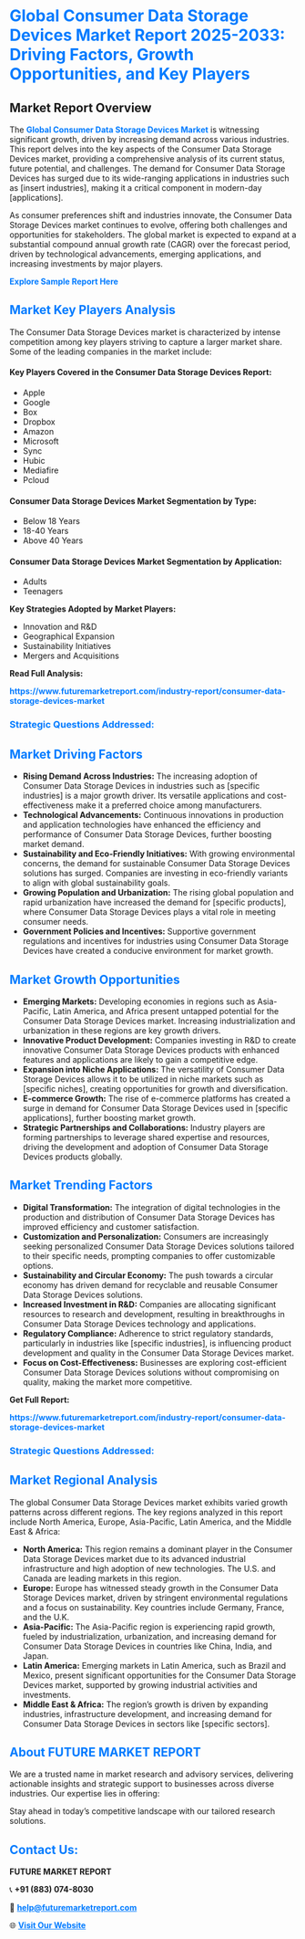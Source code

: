 <h1 style="color: #007BFF;">Global Consumer Data Storage Devices Market Report 2025-2033: Driving Factors, Growth Opportunities, and Key Players</h1>

<section id="overview">
<h2>Market Report Overview</h2>
<p>The <a href="https://www.futuremarketreport.com/industry-report/consumer-data-storage-devices-market" style="color: #007BFF; text-decoration: none;"><strong>Global Consumer Data Storage Devices Market</strong></a> is witnessing significant growth, driven by increasing demand across various industries. This report delves into the key aspects of the Consumer Data Storage Devices market, providing a comprehensive analysis of its current status, future potential, and challenges. The demand for Consumer Data Storage Devices has surged due to its wide-ranging applications in industries such as [insert industries], making it a critical component in modern-day [applications].</p>
<p>As consumer preferences shift and industries innovate, the Consumer Data Storage Devices market continues to evolve, offering both challenges and opportunities for stakeholders. The global market is expected to expand at a substantial compound annual growth rate (CAGR) over the forecast period, driven by technological advancements, emerging applications, and increasing investments by major players.</p>
</section>

<section id="overview">
<p><a href="https://www.futuremarketreport.com/request-sample/reportId=34273" style="color: #007BFF; text-decoration: none;"><strong>Explore Sample Report Here</strong></a></p>
</section>

<section id="key-players">
<h2 style="color: #007BFF;">Market Key Players Analysis</h2>
<p>The Consumer Data Storage Devices market is characterized by intense competition among key players striving to capture a larger market share. Some of the leading companies in the market include:</p>
<h4>Key Players Covered in the Consumer Data Storage Devices Report:</h4>
<ul><li>Apple</li><li>Google</li><li>Box</li><li>Dropbox</li><li>Amazon</li><li>Microsoft</li><li>Sync</li><li>Hubic</li><li>Mediafire</li><li>Pcloud</li></ul>
<h4>Consumer Data Storage Devices Market Segmentation by Type:</h4>
<ul><li>Below 18 Years</li><li>18-40 Years</li><li>Above 40 Years</li></ul>

<h4>Consumer Data Storage Devices Market Segmentation by Application:</h4>
<ul><li>Adults</li><li>Teenagers</li></ul>
<p><strong>Key Strategies Adopted by Market Players:</strong></p>
<ul>
<li>Innovation and R&D</li>
<li>Geographical Expansion</li>
<li>Sustainability Initiatives</li>
<li>Mergers and Acquisitions</li>
</ul>
</section>

<section>
<p><strong>Read Full Analysis: </strong></p><a href="https://www.futuremarketreport.com/industry-report/consumer-data-storage-devices-market" style="color: #007BFF; text-decoration: none;"><strong>https://www.futuremarketreport.com/industry-report/consumer-data-storage-devices-market</strong></a>
<h3 style="color: #007BFF;">Strategic Questions Addressed:</h3>
</section>

<section id="driving-factors">
<h2 style="color: #007BFF;">Market Driving Factors</h2>
<ul>
<li><strong>Rising Demand Across Industries:</strong> The increasing adoption of Consumer Data Storage Devices in industries such as [specific industries] is a major growth driver. Its versatile applications and cost-effectiveness make it a preferred choice among manufacturers.</li>
<li><strong>Technological Advancements:</strong> Continuous innovations in production and application technologies have enhanced the efficiency and performance of Consumer Data Storage Devices, further boosting market demand.</li>
<li><strong>Sustainability and Eco-Friendly Initiatives:</strong> With growing environmental concerns, the demand for sustainable Consumer Data Storage Devices solutions has surged. Companies are investing in eco-friendly variants to align with global sustainability goals.</li>
<li><strong>Growing Population and Urbanization:</strong> The rising global population and rapid urbanization have increased the demand for [specific products], where Consumer Data Storage Devices plays a vital role in meeting consumer needs.</li>
<li><strong>Government Policies and Incentives:</strong> Supportive government regulations and incentives for industries using Consumer Data Storage Devices have created a conducive environment for market growth.</li>
</ul>
</section>

<section id="growth-opportunities">
<h2 style="color: #007BFF;">Market Growth Opportunities</h2>
<ul>
<li><strong>Emerging Markets:</strong> Developing economies in regions such as Asia-Pacific, Latin America, and Africa present untapped potential for the Consumer Data Storage Devices market. Increasing industrialization and urbanization in these regions are key growth drivers.</li>
<li><strong>Innovative Product Development:</strong> Companies investing in R&D to create innovative Consumer Data Storage Devices products with enhanced features and applications are likely to gain a competitive edge.</li>
<li><strong>Expansion into Niche Applications:</strong> The versatility of Consumer Data Storage Devices allows it to be utilized in niche markets such as [specific niches], creating opportunities for growth and diversification.</li>
<li><strong>E-commerce Growth:</strong> The rise of e-commerce platforms has created a surge in demand for Consumer Data Storage Devices used in [specific applications], further boosting market growth.</li>
<li><strong>Strategic Partnerships and Collaborations:</strong> Industry players are forming partnerships to leverage shared expertise and resources, driving the development and adoption of Consumer Data Storage Devices products globally.</li>
</ul>
</section>

<section id="trending-factors">
<h2 style="color: #007BFF;">Market Trending Factors</h2>
<ul>
<li><strong>Digital Transformation:</strong> The integration of digital technologies in the production and distribution of Consumer Data Storage Devices has improved efficiency and customer satisfaction.</li>
<li><strong>Customization and Personalization:</strong> Consumers are increasingly seeking personalized Consumer Data Storage Devices solutions tailored to their specific needs, prompting companies to offer customizable options.</li>
<li><strong>Sustainability and Circular Economy:</strong> The push towards a circular economy has driven demand for recyclable and reusable Consumer Data Storage Devices solutions.</li>
<li><strong>Increased Investment in R&D:</strong> Companies are allocating significant resources to research and development, resulting in breakthroughs in Consumer Data Storage Devices technology and applications.</li>
<li><strong>Regulatory Compliance:</strong> Adherence to strict regulatory standards, particularly in industries like [specific industries], is influencing product development and quality in the Consumer Data Storage Devices market.</li>
<li><strong>Focus on Cost-Effectiveness:</strong> Businesses are exploring cost-efficient Consumer Data Storage Devices solutions without compromising on quality, making the market more competitive.</li>
</ul>
</section>

<section>
<p><strong>Get Full Report: </strong></p><a href="https://www.futuremarketreport.com/industry-report/consumer-data-storage-devices-market" style="color: #007BFF; text-decoration: none;"><strong>https://www.futuremarketreport.com/industry-report/consumer-data-storage-devices-market</strong></a>
<h3 style="color: #007BFF;">Strategic Questions Addressed:</h3>
</section>


<section id="regional-analysis">
<h2 style="color: #007BFF;">Market Regional Analysis</h2>
<p>The global Consumer Data Storage Devices market exhibits varied growth patterns across different regions. The key regions analyzed in this report include North America, Europe, Asia-Pacific, Latin America, and the Middle East & Africa:</p>
<ul>
<li><strong>North America:</strong> This region remains a dominant player in the Consumer Data Storage Devices market due to its advanced industrial infrastructure and high adoption of new technologies. The U.S. and Canada are leading markets in this region.</li>
<li><strong>Europe:</strong> Europe has witnessed steady growth in the Consumer Data Storage Devices market, driven by stringent environmental regulations and a focus on sustainability. Key countries include Germany, France, and the U.K.</li>
<li><strong>Asia-Pacific:</strong> The Asia-Pacific region is experiencing rapid growth, fueled by industrialization, urbanization, and increasing demand for Consumer Data Storage Devices in countries like China, India, and Japan.</li>
<li><strong>Latin America:</strong> Emerging markets in Latin America, such as Brazil and Mexico, present significant opportunities for the Consumer Data Storage Devices market, supported by growing industrial activities and investments.</li>
<li><strong>Middle East & Africa:</strong> The region’s growth is driven by expanding industries, infrastructure development, and increasing demand for Consumer Data Storage Devices in sectors like [specific sectors].</li>
</ul>
</section>

<footer>
<h2 style="color: #007BFF;">About FUTURE MARKET REPORT</h2>
<p>We are a trusted name in market research and advisory services, delivering actionable insights and strategic support to businesses across diverse industries. Our expertise lies in offering:</p>

<p>Stay ahead in today’s competitive landscape with our tailored research solutions.</p>

<h2 style="color: #007BFF;">Contact Us:</h2>
<p><strong>FUTURE MARKET REPORT</strong></p>
<p>📞 <strong>+91 (883) 074-8030</strong></p>
<p>📧 <strong><a href="mailto:help@futuremarketreport.com" style="color: #007BFF;">help@futuremarketreport.com</a></strong></p>
<p>🌐 <strong><a href="https://www.futuremarketreport.com/" style="color: #007BFF;">Visit Our Website</a></strong></p>
</footer>